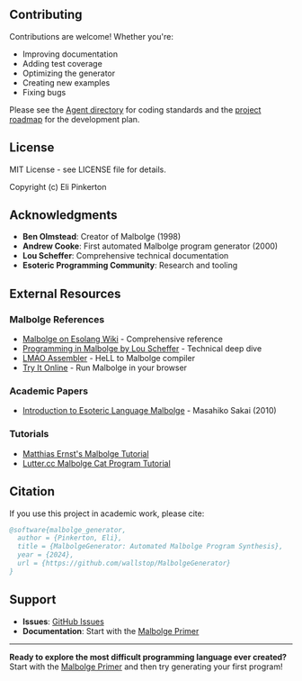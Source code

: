 ## Contributing

Contributions are welcome! Whether you're:

- Improving documentation
- Adding test coverage
- Optimizing the generator
- Creating new examples
- Fixing bugs

Please see the [Agent directory](AGENTS.md) for coding standards and the [project roadmap](PLAN.md) for the development plan.

## License

MIT License - see LICENSE file for details.

Copyright (c) Eli Pinkerton

## Acknowledgments

- **Ben Olmstead**: Creator of Malbolge (1998)
- **Andrew Cooke**: First automated Malbolge program generator (2000)
- **Lou Scheffer**: Comprehensive technical documentation
- **Esoteric Programming Community**: Research and tooling

## External Resources

### Malbolge References

- [Malbolge on Esolang Wiki](https://esolangs.org/wiki/Malbolge) - Comprehensive reference
- [Programming in Malbolge by Lou Scheffer](http://www.lscheffer.com/malbolge.shtml) - Technical deep dive
- [LMAO Assembler](https://github.com/esoteric-programmer/LMAO) - HeLL to Malbolge compiler
- [Try It Online](https://tio.run/#malbolge) - Run Malbolge in your browser

### Academic Papers

- [Introduction to Esoteric Language Malbolge](https://www.trs.cm.is.nagoya-u.ac.jp/projects/Malbolge/papers/JVSE2010-Malbolge.pdf) - Masahiko Sakai (2010)

### Tutorials

- [Matthias Ernst's Malbolge Tutorial](http://www.matthias-ernst.eu/malbolge/tutorial/01/learning-malbolge.html)
- [Lutter.cc Malbolge Cat Program Tutorial](https://lutter.cc/malbolge/tutorial/cat.html)

## Citation

If you use this project in academic work, please cite:

```bibtex
@software{malbolge_generator,
  author = {Pinkerton, Eli},
  title = {MalbolgeGenerator: Automated Malbolge Program Synthesis},
  year = {2024},
  url = {https://github.com/wallstop/MalbolgeGenerator}
}
```

## Support

- **Issues**: [GitHub Issues](https://github.com/wallstop/MalbolgeGenerator/issues)
- **Documentation**: Start with the [Malbolge Primer](docs/MALBOLGE_PRIMER.md)

______________________________________________________________________

**Ready to explore the most difficult programming language ever created?** Start with the [Malbolge Primer](docs/MALBOLGE_PRIMER.md) and then try generating your first program!
